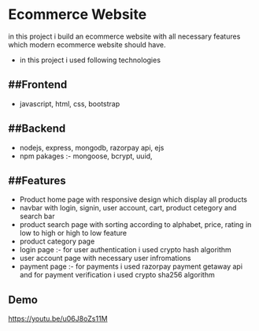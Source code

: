
# Ecommerce Website

in this project i build an ecommerce website with all necessary features which modern ecommerce website should have.

- in this project i used following technologies

##Frontend 
-
- javascript, html, css, bootstrap

##Backend
- 
- nodejs, express, mongodb, razorpay api, ejs
- npm pakages :- mongoose, bcrypt, uuid,

##Features
-
- Product home page with responsive design which display all products
- navbar with login, signin, user account, cart, product cetegory and search bar
- product search page with sorting according to alphabet, price, rating in low to high or high to low feature
- product category page
- login page :- for user authentication i used crypto hash algorithm
- user account page with necessary user infromations
- payment page :- for payments i used razorpay payment getaway api and for payment verification i used crypto sha256 algorithm

## Demo

https://youtu.be/u06J8oZs11M

